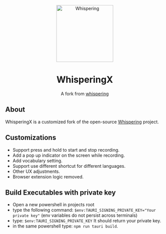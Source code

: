<p align="center">
  <a>
    <img width="180" src="./apps/app/src-tauri/recorder-state-icons/studio_microphone.png" alt="Whispering">
    </a>
  <h1 align="center">WhisperingX</h1>
  <p align="center">A fork from <a href="https://whispering.bradenwong.com">whispering</a></p>
</p>

## About

WhisperingX is a customized fork of the open-source <a href="https://whispering.bradenwong.com">Whispering</a> project.

## Customizations

- Support press and hold to start and stop recording.
- Add a pop up indicator on the screen while recording.
- Add vocabulary setting.
- Support use different shortcut for different languages.
- Other UX adjustments.
- Browser extension logic removed.

## Build Executables with private key
- Open a new powershell in projects root
- type the following command: `$env:TAURI_SIGNING_PRIVATE_KEY="Your private key"` (env variables do not persist across terminals)
- type: `$env:TAURI_SIGNING_PRIVATE_KEY` It should return your private key.
- in the same powershell type: `npm run tauri build`.